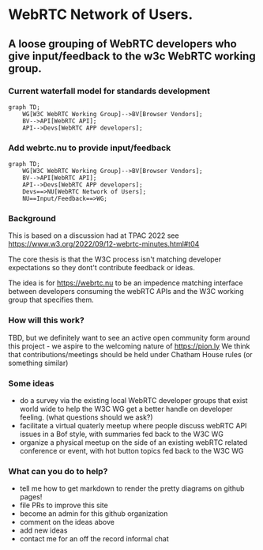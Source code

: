 # WebRTC Network of Users.
## A loose grouping of WebRTC developers who give input/feedback to the w3c WebRTC working group.

### Current waterfall model for standards development
```mermaid
graph TD;
    WG[W3C WebRTC Working Group]-->BV[Browser Vendors];
    BV-->API[WebRTC API];
    API-->Devs[WebRTC APP developers];

```
### Add webrtc.nu to provide input/feedback
```mermaid
graph TD;
    WG[W3C WebRTC Working Group]-->BV[Browser Vendors];
    BV-->API[WebRTC API];
    API-->Devs[WebRTC APP developers];
    Devs==>NU[WebRTC Network of Users];
    NU==Input/Feedback==>WG;
```

### Background
This is based on a discussion had at TPAC 2022
see https://www.w3.org/2022/09/12-webrtc-minutes.html#t04 

The core thesis is that the W3C process isn't matching developer expectations so they dont't contribute
feedback or ideas. 

The idea is for https://webrtc.nu to be an impedence matching interface between developers consuming the webRTC APIs and the W3C working group that specifies them.

### How will this work?
TBD, but we definitely want to see an active open community form around this project - we aspire to the welcoming nature of https://pion.ly
We think that contributions/meetings should be held under Chatham House rules (or something similar) 

### Some ideas
- do a survey via the existing local WebRTC developer groups that exist world wide to help the W3C WG get a better handle on developer feeling.
  (what questions should we ask?)
- facilitate a virtual quaterly meetup where people discuss webRTC API issues in a Bof style, with summaries fed back to the W3C WG
- organize a physical meetup on the side of an existing webRTC related conference or event, with hot button topics fed back to the W3C WG

### What can you do to help?
- tell me how to get markdown to render the pretty diagrams on github pages!
- file PRs to improve this site
- become an admin for this github organization
- comment on the ideas above
- add new ideas 
- contact me for an off the record informal chat 

